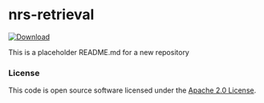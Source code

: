
# nrs-retrieval

 [ ![Download](https://api.bintray.com/packages/hmrc/releases/nrs-retrieval/images/download.svg) ](https://bintray.com/hmrc/releases/nrs-retrieval/_latestVersion)

This is a placeholder README.md for a new repository

### License

This code is open source software licensed under the [Apache 2.0 License]("http://www.apache.org/licenses/LICENSE-2.0.html").
